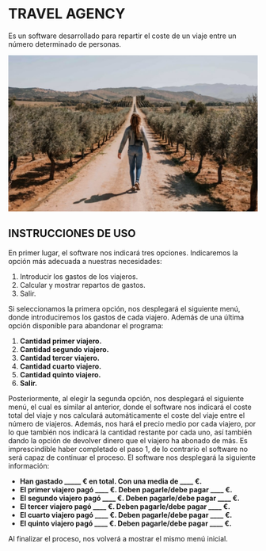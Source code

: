 # TRAVEL AGENCY

Es un software desarrollado para repartir el coste de un viaje entre un número determinado de personas. 

<p style = align center>
<img style = align center src="Imagenes/PersonajeViajando.jpg" width="900">
</p>

## INSTRUCCIONES DE USO

En primer lugar, el software nos indicará tres opciones. Indicaremos la opción más adecuada a nuestras necesidades: 

1. Introducir los gastos de los viajeros.
2. Calcular y mostrar repartos de gastos.
3. Salir.

Si seleccionamos la primera opción, nos desplegará el siguiente menú, donde introduciremos los gastos de cada viajero. Además de una última opción disponible para abandonar el programa:

1. **Cantidad primer viajero.**
2. **Cantidad segundo viajero.**
3. **Cantidad tercer viajero.**
4. **Cantidad cuarto viajero.**
5. **Cantidad quinto viajero.**
6. **Salir.**

Posteriormente, al elegir la segunda opción, nos desplegará el siguiente menú, el cual es similar al anterior, donde el software nos indicará el coste total del viaje y nos calculará automáticamente el coste del viaje entre el número de viajeros. Además, nos hará el precio medio por cada viajero, por lo que también nos indicará la cantidad restante por cada uno, así también dando la opción de devolver dinero que el viajero ha abonado de más. Es imprescindible haber completado el paso 1, de lo contrario el software no será capaz de continuar el proceso. El software nos desplegará la siguiente información:

- **Han gastado _____ € en total. Con una media de ____ €.**
- **El primer viajero pagó ____ €. Deben pagarle/debe pagar ____ €.**
- **El segundo viajero pagó ____ €. Deben pagarle/debe pagar ____ €.**
- **El tercer viajero pagó ____ €. Deben pagarle/debe pagar ____ €.**
- **El cuarto viajero pagó ____ €. Deben pagarle/debe pagar ____ €.**
- **El quinto viajero pagó ____ €. Deben pagarle/debe pagar ____ €.**
 
Al finalizar el proceso, nos volverá a mostrar el mismo menú inicial.
